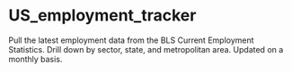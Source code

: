 # US_employment_tracker
Pull the latest employment data from the BLS Current Employment Statistics. Drill down by sector, state, and metropolitan area. Updated on a monthly basis.
